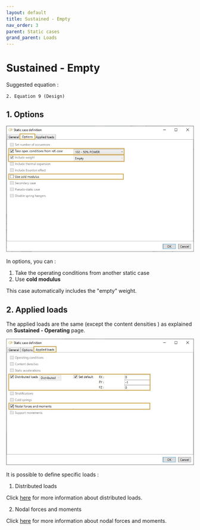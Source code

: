 ```yaml
---
layout: default
title: Sustained - Empty
nav_order: 3
parent: Static cases
grand_parent: Loads
---
```


# Sustained - Empty

Suggested equation :

    2. Equation 9 (Design)

## 1. Options

![Image](../../Images/Static16.jpg)

In options, you can :

1. Take the operating conditions from another static case
2. Use **cold modulus**

This case automatically includes the "empty" weight.

## 2. Applied loads

The applied loads are the same (except the content densities ) as explained on **Sustained - Operating** page.

![Image](../../Images/Static17.jpg)

It is possible to define specific loads :

1. Distributed loads

Click [here](https://documentation.metapiping.com/Loads/StaticCases/Operating.html#22-distributed-loads) for more information about distributed loads.

2. Nodal forces and moments

Click [here](https://documentation.metapiping.com/Loads/StaticCases/Operating.html#23-nodal-forces-and-moments) for more information about nodal forces and moments.
